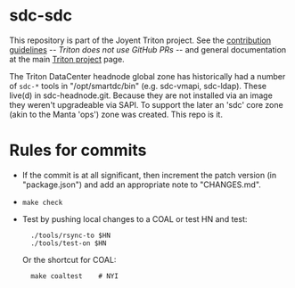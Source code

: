 <!--
    This Source Code Form is subject to the terms of the Mozilla Public
    License, v. 2.0. If a copy of the MPL was not distributed with this
    file, You can obtain one at http://mozilla.org/MPL/2.0/.
-->

<!--
    Copyright 2016 Joyent, Inc.
-->

# sdc-sdc

This repository is part of the Joyent Triton project. See the [contribution
guidelines](https://github.com/joyent/triton/blob/master/CONTRIBUTING.md) --
*Triton does not use GitHub PRs* -- and general documentation at the main
[Triton project](https://github.com/joyent/triton) page.

The Triton DataCenter headnode global zone has historically had a number of
`sdc-*` tools in "/opt/smartdc/bin" (e.g. sdc-vmapi, sdc-ldap). These live(d)
in sdc-headnode.git. Because they are not installed via an image they weren't
upgradeable via SAPI. To support the later an 'sdc' core zone (akin to the
Manta 'ops') zone was created. This repo is it.


# Rules for commits

- If the commit is at all significant, then increment the patch
  version (in "package.json") and add an appropriate note to
  "CHANGES.md".

- `make check`

- Test by pushing local changes to a COAL or test HN and test:

        ./tools/rsync-to $HN
        ./tools/test-on $HN

  Or the shortcut for COAL:

        make coaltest    # NYI

